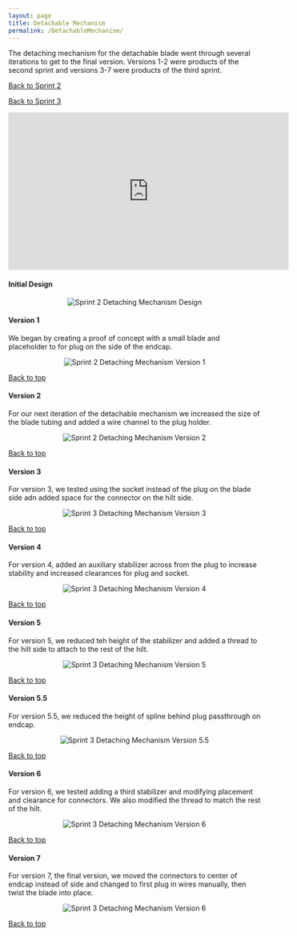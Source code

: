 ```yaml
---
layout: page
title: Detachable Mechanism
permalink: /DetachableMechanism/
---
```


<a name="top"></a>

The detaching mechanism for the detachable blade went through several iterations to get to the final version. Versions 1-2 were products of the second sprint and versions 3-7 were products of the third sprint. 

[Back to Sprint 2](../Sprints/#sprint-2-mech)

[Back to Sprint 3](../Sprints/#sprint-3-mech)

<iframe width="560" height="315" src="https://youtu.be/tNJzzJCSO8g" title="YouTube video player" frameborder="0" allow="accelerometer; autoplay; clipboard-write; encrypted-media; gyroscope; picture-in-picture" allowfullscreen></iframe>

#### Initial Design

<p align="center">
  <img src="../Photos!/sprint2detachabledesign.png" alt="Sprint 2 Detaching Mechanism Design">
</p>

#### Version 1

We began by creating a proof of concept with a small blade and placeholder to for plug on the side of the endcap.

<p align="center">
  <img src="../Photos!/sprint2detachablev1.jpg" alt="Sprint 2 Detaching Mechanism Version 1">
</p>

[Back to top](#top)

#### Version 2

For our next iteration of the detachable mechanism we increased the size of the blade tubing and added a wire channel to the plug holder. 

<p align="center">
  <img src="../Photos!/sprint2detachablev2.jpg" alt="Sprint 2 Detaching Mechanism Version 2">
</p>

[Back to top](#top)

#### Version 3

For version 3, we tested using the socket instead of the plug on the blade side adn added space for the connector on the hilt side. 

<p align="center">
  <img src="../Photos!/sprint3detachablev3.jpg" alt="Sprint 3 Detaching Mechanism Version 3">
</p>

[Back to top](#top)

#### Version 4

For version 4, added an auxiliary stabilizer across from the plug to increase stability and increased clearances for plug and socket.

<p align="center">
  <img src="../Photos!/sprint3detachablev4.jpg" alt="Sprint 3 Detaching Mechanism Version 4">
</p>

[Back to top](#top)

#### Version 5

For version 5, we reduced teh height of the stabilizer and added a thread to the hilt side to attach to the rest of the hilt.

<p align="center">
  <img src="../Photos!/sprint3detachablev5.jpg" alt="Sprint 3 Detaching Mechanism Version 5">
</p>

[Back to top](#top)

#### Version 5.5

For version 5.5, we reduced the height of spline behind plug passthrough on endcap.

<p align="center">
  <img src="../Photos!/sprint3detachablev5.5.jpg" alt="Sprint 3 Detaching Mechanism Version 5.5">
</p>

[Back to top](#top)

#### Version 6

For version 6, we tested adding a third stabilizer and modifying placement and clearance for connectors. We also modified the thread to match the rest of the hilt.

<p align="center">
  <img src="../Photos!/sprint3detachablev6.jpg" alt="Sprint 3 Detaching Mechanism Version 6">
</p>

[Back to top](#top)

#### Version 7

For version 7, the final version, we moved the connectors to center of endcap instead of side and changed to first plug in wires manually, then twist the blade into place.

<p align="center">
  <img src="../Photos!/sprint3detachablev7.jpg" alt="Sprint 3 Detaching Mechanism Version 6">
</p>

[Back to top](#top)
